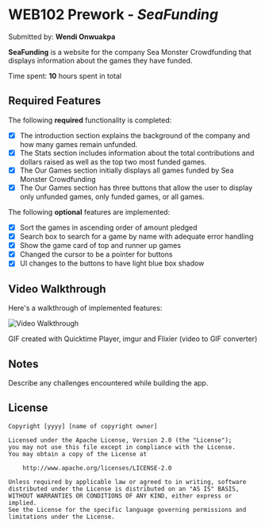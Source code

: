 # WEB102 Prework - *SeaFunding*

Submitted by: **Wendi Onwuakpa**

**SeaFunding** is a website for the company Sea Monster Crowdfunding that displays information about the games they have funded.

Time spent: **10** hours spent in total

## Required Features

The following **required** functionality is completed:

* [x] The introduction section explains the background of the company and how many games remain unfunded.
* [x] The Stats section includes information about the total contributions and dollars raised as well as the top two most funded games.
* [x] The Our Games section initially displays all games funded by Sea Monster Crowdfunding
* [x] The Our Games section has three buttons that allow the user to display only unfunded games, only funded games, or all games.

The following **optional** features are implemented:

* [x] Sort the games in ascending order of amount pledged
* [x] Search box to search for a game by name with adequate error handling
* [x] Show the game card of top and runner up games
* [x] Changed the cursor to be a pointer for buttons
* [x] UI changes to the buttons to have light blue box shadow

## Video Walkthrough

Here's a walkthrough of implemented features:

<img src='https://i.imgur.com/zbA1sBj.gif' title='Video Walkthrough' width='' alt='Video Walkthrough' />

<!-- Replace this with whatever GIF tool you used! -->
GIF created with Quicktime Player, imgur and Flixier (video to GIF converter)  
<!-- Recommended tools:
[Kap](https://getkap.co/) for macOS
[ScreenToGif](https://www.screentogif.com/) for Windows
[peek](https://github.com/phw/peek) for Linux. -->

## Notes

Describe any challenges encountered while building the app.

## License

    Copyright [yyyy] [name of copyright owner]

    Licensed under the Apache License, Version 2.0 (the "License");
    you may not use this file except in compliance with the License.
    You may obtain a copy of the License at

        http://www.apache.org/licenses/LICENSE-2.0

    Unless required by applicable law or agreed to in writing, software
    distributed under the License is distributed on an "AS IS" BASIS,
    WITHOUT WARRANTIES OR CONDITIONS OF ANY KIND, either express or implied.
    See the License for the specific language governing permissions and
    limitations under the License.
